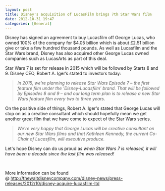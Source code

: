 ```yaml
---
layout: post
title: Disney's acquisition of LucasFilm brings 7th Star Wars film
date: 2012-10-31 19:47
categories: [General]
---
```

Disney has signed an agreement to buy Lucasfilm off George Lucas, who owned 100% of the company for $4.05 billion which is about £2.51 billion give or take a few hundred thousand pounds. As well as Lucasfilm and the Star Wars brand, Disney has also acquired other George Lucas owned companies such as LucasArts as part of this deal.

Star Wars 7 is set for release in 2015 which will be followed by Starts 8 and 9. Disney CEO, Robert A. Iger’s stated to investors today:
<blockquote><em>In 2015, we're planning to release Star Wars Episode 7 – the first feature film under the 'Disney-Lucasfilm' brand. That will be followed by Episodes 8 and 9 – and our long term plan is to release a new Star Wars feature film every two to three years.</em></blockquote>
On the positive side of things, Robert A. Iger's stated that George Lucas will stop on as a creative consultant which should hopefully mean we get another great film that we have come to expect of the Star Wars series.
<blockquote><em>We're very happy that George Lucas will be creative consultant on our new Star Wars films and that Kathleen Kennedy, the current Co-Chair of Lucasfilm, will executive produce.</em></blockquote>
Let's hope Disney can do us proud a<em>s when Star Wars 7 is released, it will have been a <em>decade since the last film was released!</em></em>

&nbsp;

More information can be found @ http://thewaltdisneycompany.com/disney-news/press-releases/2012/10/disney-acquire-lucasfilm-ltd
